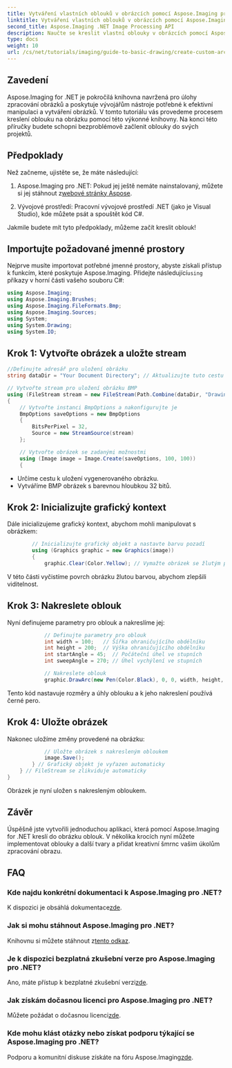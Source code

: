 ```yaml
---
title: Vytváření vlastních oblouků v obrázcích pomocí Aspose.Imaging pro .NET
linktitle: Vytváření vlastních oblouků v obrázcích pomocí Aspose.Imaging pro .NET
second_title: Aspose.Imaging .NET Image Processing API
description: Naučte se kreslit vlastní oblouky v obrázcích pomocí Aspose.Imaging for .NET. Postupujte podle pokynů krok za krokem pro nastavení obrazu, inicializaci grafického kontextu, definování parametrů oblouku a uložení konečného výstupu.
type: docs
weight: 10
url: /cs/net/tutorials/imaging/guide-to-basic-drawing/create-custom-arc-in-images/
---
```

## Zavedení

Aspose.Imaging for .NET je pokročilá knihovna navržená pro úlohy zpracování obrázků a poskytuje vývojářům nástroje potřebné k efektivní manipulaci a vytváření obrázků. V tomto tutoriálu vás provedeme procesem kreslení oblouku na obrázku pomocí této výkonné knihovny. Na konci této příručky budete schopni bezproblémově začlenit oblouky do svých projektů.

## Předpoklady

Než začneme, ujistěte se, že máte následující:

1.  Aspose.Imaging pro .NET: Pokud jej ještě nemáte nainstalovaný, můžete si jej stáhnout z[webové stránky Aspose](https://releases.aspose.com/imaging/net/).

2. Vývojové prostředí: Pracovní vývojové prostředí .NET (jako je Visual Studio), kde můžete psát a spouštět kód C#.

Jakmile budete mít tyto předpoklady, můžeme začít kreslit oblouk!

## Importujte požadované jmenné prostory

 Nejprve musíte importovat potřebné jmenné prostory, abyste získali přístup k funkcím, které poskytuje Aspose.Imaging. Přidejte následující`using` příkazy v horní části vašeho souboru C#:

```csharp
using Aspose.Imaging;
using Aspose.Imaging.Brushes;
using Aspose.Imaging.FileFormats.Bmp;
using Aspose.Imaging.Sources;
using System;
using System.Drawing;
using System.IO;
```

## Krok 1: Vytvořte obrázek a uložte stream

```csharp
//Definujte adresář pro uložení obrázku
string dataDir = "Your Document Directory"; // Aktualizujte tuto cestu na preferovanou cestu

// Vytvořte stream pro uložení obrázku BMP
using (FileStream stream = new FileStream(Path.Combine(dataDir, "DrawingArc_out.bmp"), FileMode.Create))
{
    // Vytvořte instanci BmpOptions a nakonfigurujte je
    BmpOptions saveOptions = new BmpOptions
    {
        BitsPerPixel = 32,
        Source = new StreamSource(stream)
    };

    // Vytvořte obrázek se zadanými možnostmi
    using (Image image = Image.Create(saveOptions, 100, 100))
    {
```

- Určíme cestu k uložení vygenerovaného obrázku.
- Vytváříme BMP obrázek s barevnou hloubkou 32 bitů.

## Krok 2: Inicializujte grafický kontext

Dále inicializujeme grafický kontext, abychom mohli manipulovat s obrázkem:

```csharp
        // Inicializujte grafický objekt a nastavte barvu pozadí
        using (Graphics graphic = new Graphics(image))
        {
            graphic.Clear(Color.Yellow); // Vymažte obrázek se žlutým pozadím
```

V této části vyčistíme povrch obrázku žlutou barvou, abychom zlepšili viditelnost.

## Krok 3: Nakreslete oblouk

Nyní definujeme parametry pro oblouk a nakreslíme jej:

```csharp
            // Definujte parametry pro oblouk
            int width = 100;   // Šířka ohraničujícího obdélníku
            int height = 200;  // Výška ohraničujícího obdélníku
            int startAngle = 45;  // Počáteční úhel ve stupních
            int sweepAngle = 270; // Úhel vychýlení ve stupních

            // Nakreslete oblouk
            graphic.DrawArc(new Pen(Color.Black), 0, 0, width, height, startAngle, sweepAngle);
```

Tento kód nastavuje rozměry a úhly oblouku a k jeho nakreslení používá černé pero.

## Krok 4: Uložte obrázek

Nakonec uložíme změny provedené na obrázku:

```csharp
            // Uložte obrázek s nakresleným obloukem
            image.Save();
        } // Grafický objekt je vyřazen automaticky
    } // FileStream se zlikviduje automaticky
}
```

Obrázek je nyní uložen s nakresleným obloukem.

## Závěr

Úspěšně jste vytvořili jednoduchou aplikaci, která pomocí Aspose.Imaging for .NET kreslí do obrázku oblouk. V několika krocích nyní můžete implementovat oblouky a další tvary a přidat kreativní šmrnc vašim úkolům zpracování obrazu.

## FAQ

### Kde najdu konkrétní dokumentaci k Aspose.Imaging pro .NET?

 K dispozici je obsáhlá dokumentace[zde](https://reference.aspose.com/imaging/net/).

### Jak si mohu stáhnout Aspose.Imaging pro .NET?

 Knihovnu si můžete stáhnout z[tento odkaz](https://releases.aspose.com/imaging/net/).

### Je k dispozici bezplatná zkušební verze pro Aspose.Imaging pro .NET?

 Ano, máte přístup k bezplatné zkušební verzi[zde](https://releases.aspose.com/).

### Jak získám dočasnou licenci pro Aspose.Imaging pro .NET?

 Můžete požádat o dočasnou licenci[zde](https://purchase.conholdate.com/temporary-license/).

### Kde mohu klást otázky nebo získat podporu týkající se Aspose.Imaging pro .NET?

 Podporu a komunitní diskuse získáte na fóru Aspose.Imaging[zde](https://forum.aspose.com/).
